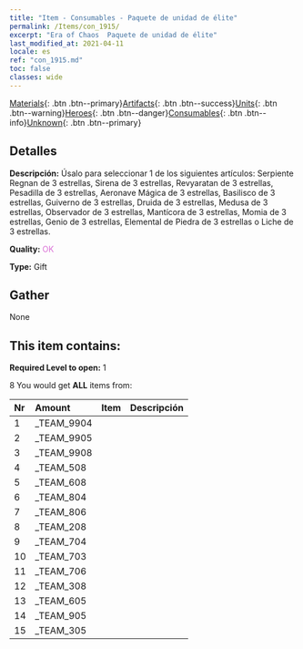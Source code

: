 ```yaml
---
title: "Item - Consumables - Paquete de unidad de élite"
permalink: /Items/con_1915/
excerpt: "Era of Chaos  Paquete de unidad de élite"
last_modified_at: 2021-04-11
locale: es
ref: "con_1915.md"
toc: false
classes: wide
---
```

 [Materials](/es/Items/){: .btn .btn--primary}[Artifacts](/es/Items/Artifacts/){: .btn .btn--success}[Units](/es/Items/Units/){: .btn .btn--warning}[Heroes](/es/Items/Heroes/){: .btn .btn--danger}[Consumables](/es/Items/Consumables/){: .btn .btn--info}[Unknown](/es/Items/Unknown/){: .btn .btn--primary}

## Detalles
 **Descripción:** Úsalo para seleccionar 1 de los siguientes artículos: Serpiente Regnan de 3 estrellas, Sirena de 3 estrellas, Revyaratan de 3 estrellas, Pesadilla de 3 estrellas, Aeronave Mágica de 3 estrellas, Basilisco de 3 estrellas, Guiverno de 3 estrellas, Druida de 3 estrellas, Medusa de 3 estrellas, Observador de 3 estrellas, Mantícora de 3 estrellas, Momia de 3 estrellas, Genio de 3 estrellas, Elemental de Piedra de 3 estrellas o Liche de 3 estrellas.

 **Quality:** <span style="color: #DA70D6">OK</span>

 **Type:** Gift

## Gather

  None

## This item contains:

 **Required Level to open:** 1

 8 You would get **ALL** items  from:

  | Nr | Amount |     Item    | Descripción |
  |:---|:-------|:------------|:-----------:|
  | 1 | _TEAM_9904 | 
  | 2 | _TEAM_9905 | 
  | 3 | _TEAM_9908 | 
  | 4 | _TEAM_508 | 
  | 5 | _TEAM_608 | 
  | 6 | _TEAM_804 | 
  | 7 | _TEAM_806 | 
  | 8 | _TEAM_208 | 
  | 9 | _TEAM_704 | 
  | 10 | _TEAM_703 | 
  | 11 | _TEAM_706 | 
  | 12 | _TEAM_308 | 
  | 13 | _TEAM_605 | 
  | 14 | _TEAM_905 | 
  | 15 | _TEAM_305 | 
